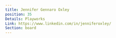 ```yaml
---
title: Jennifer Gennaro Oxley
position: 35
Details: Playworks
Link: https://www.linkedin.com/in/jenniferoxley/
Section: board
---
```


